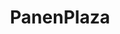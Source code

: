 ---
title: PanenPlaza
cover: /assets/img/projects/panenplaza_cover.png
technologies: [nextjs, pwa, tailwindcss, mui]
liveUrl: https://panenplaza.id/apps/
demoUrl:
---